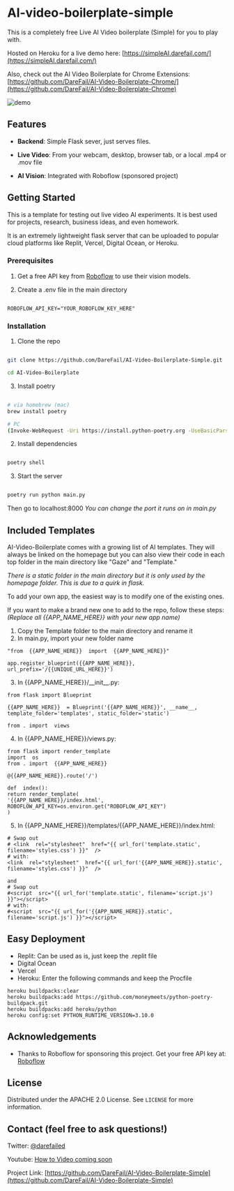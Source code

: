 # AI-video-boilerplate-simple

  This is a completely free Live AI Video boilerplate (Simple) for you to play with.  

Hosted on Heroku for a live demo here: [https://simpleAI.darefail.com/](https://simpleAI.darefail.com/)

Also, check out the AI Video Boilerplate for Chrome Extensions: [https://github.com/DareFail/AI-Video-Boilerplate-Chrome/](https://github.com/DareFail/AI-Video-Boilerplate-Chrome)


![demo](https://github.com/user-attachments/assets/fe61782f-acc9-42b0-9023-78bf97153718)

## Features

-  **Backend**: Simple Flask sever, just serves files.

-  **Live Video**: From your webcam, desktop, browser tab, or a local .mp4 or .mov file

-  **AI Vision**: Integrated with Roboflow (sponsored project)

  

## Getting Started

  

This is a template for testing out live video AI experiments. It is best used for projects, research, business ideas, and even homework.



It is an extremely lightweight flask server that can be uploaded to popular cloud platforms like Replit, Vercel, Digital Ocean, or Heroku.

  

### Prerequisites

  

1. Get a free API key from [Roboflow](https://roboflow.com/) to use their vision models.

2. Create a .env file in the main directory

```

ROBOFLOW_API_KEY="YOUR_ROBOFLOW_KEY_HERE"

```

  

### Installation

  

1. Clone the repo

```sh

git clone https://github.com/DareFail/AI-Video-Boilerplate-Simple.git

cd AI-Video-Boilerplate

```
3. Install poetry

```sh

# via homebrew (mac)
brew install poetry

# PC
(Invoke-WebRequest -Uri https://install.python-poetry.org -UseBasicParsing).Content | Invoke-Expression

```

2. Install dependencies

```sh

poetry shell

```

3. Start the server

```sh

poetry run python main.py

```
Then go to localhost:8000
*You can change the port it runs on in main.py*
  

## Included Templates

  

AI-Video-Boilerplate comes with a growing list of AI templates. They will always be linked on the homepage but you can also view their code in each top folder in the main directory like "Gaze" and "Template." 

*There is a static folder in the main directory but it is only used by the homepage folder. This is due to a quirk in flask.*

To add your own app, the easiest way is to modify one of the existing ones.

If you want to make a brand new one to add to the repo, follow these steps:
*(Replace all {{APP_NAME_HERE}} with your new app name)*

1. Copy the Template folder to the main directory and rename it
2. In main.py, import your new folder name 
``` 
"from  {{APP_NAME_HERE}}  import  {{APP_NAME_HERE}}"

app.register_blueprint({{APP_NAME_HERE}}, url_prefix='/{{UNIQUE_URL_HERE}}')
```
3.  In {{APP_NAME_HERE}}/\_\_init\_\_.py:
```
from flask import Blueprint

{{APP_NAME_HERE}}  = Blueprint('{{APP_NAME_HERE}}', __name__, template_folder='templates', static_folder='static')

from . import  views
```
4. In {{APP_NAME_HERE}}/views.py:
 ```
from flask import render_template
import  os
from . import  {{APP_NAME_HERE}}  

@{{APP_NAME_HERE}}.route('/')

def  index():
return render_template(
'{{APP_NAME_HERE}}/index.html',
ROBOFLOW_API_KEY=os.environ.get("ROBOFLOW_API_KEY")
)
 ```

5. In {{APP_NAME_HERE}}/templates/{{APP_NAME_HERE}}/index.html:
 ```
# Swap out
# <link  rel="stylesheet"  href="{{ url_for('template.static', filename='styles.css') }}"  />
# with:
<link  rel="stylesheet"  href="{{ url_for('{{APP_NAME_HERE}}.static', filename='styles.css') }}"  />

and 
# Swap out 
#<script  src="{{ url_for('template.static', filename='script.js') }}"></script>
# with:
#<script  src="{{ url_for('{{APP_NAME_HERE}}.static', filename='script.js') }}"></script>
 ```


## Easy Deployment

-  Replit: Can be used as is, just keep the .replit file
-  Digital Ocean
-  Vercel
-  Heroku: Enter the following commands and keep the Procfile

 ```
heroku buildpacks:clear                        
heroku buildpacks:add https://github.com/moneymeets/python-poetry-buildpack.git
heroku buildpacks:add heroku/python
heroku config:set PYTHON_RUNTIME_VERSION=3.10.0
```

## Acknowledgements

  

- Thanks to Roboflow for sponsoring this project. Get your free API key at: [Roboflow](https://roboflow.com/)

  

## License
  

Distributed under the APACHE 2.0 License. See `LICENSE` for more information.

  

## Contact (feel free to ask questions!)

  

Twitter: [@darefailed](https://twitter.com/darefailed)

  

Youtube: [How to Video coming soon](https://www.youtube.com/@darefail)

  

Project Link: [https://github.com/DareFail/AI-Video-Boilerplate-Simple](https://github.com/DareFail/AI-Video-Boilerplate-Simple)
